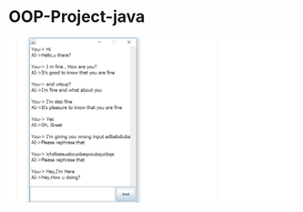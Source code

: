 # OOP-Project-java
![text](https://github.com/nursultan0/OOP-Project-java/blob/main/oop%20project.png)
